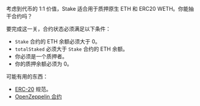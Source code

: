 考虑到代币的 1:1 价值，Stake 适合用于质押原生 ETH 和 ERC20 WETH。你能抽干合约吗？

要完成这一关，合约状态必须满足以下条件：

- `Stake` 合约的 ETH 余额必须大于 0。
- `totalStaked` 必须大于 `Stake` 合约的 ETH 余额。
- 你必须是一个质押者。
- 你的质押余额必须为 0。

可能有用的东西：

- [ERC-20](https://github.com/ethereum/ercs/blob/master/ERCS/erc-20.md) 规范。
- [OpenZeppelin 合约](https://github.com/OpenZeppelin/openzeppelin-contracts)